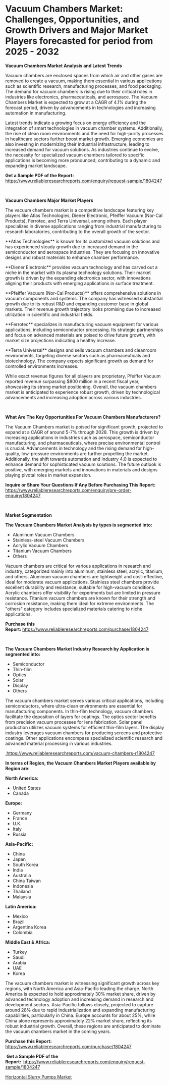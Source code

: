 <p><h1>Vacuum Chambers Market: Challenges, Opportunities, and Growth Drivers and Major Market Players forecasted for period from 2025 - 2032</h1></p><p><strong>Vacuum Chambers Market Analysis and Latest Trends</strong></p>
<p><p>Vacuum chambers are enclosed spaces from which air and other gases are removed to create a vacuum, making them essential in various applications such as scientific research, manufacturing processes, and food packaging. The demand for vacuum chambers is rising due to their critical roles in industries like electronics, pharmaceuticals, and aerospace. The Vacuum Chambers Market is expected to grow at a CAGR of 4.1% during the forecast period, driven by advancements in technologies and increasing automation in manufacturing. </p><p>Latest trends indicate a growing focus on energy efficiency and the integration of smart technologies in vacuum chamber systems. Additionally, the rise of clean room environments and the need for high-purity processes in healthcare sectors further boost market growth. Emerging economies are also investing in modernizing their industrial infrastructure, leading to increased demand for vacuum solutions. As industries continue to evolve, the necessity for specialized vacuum chambers tailored to specific applications is becoming more pronounced, contributing to a dynamic and expanding market landscape.</p></p>
<p><strong>Get a Sample PDF of the Report:&nbsp;</strong> <a href="https://www.reliableresearchreports.com/enquiry/request-sample/1804247?utm_campaign=2307&utm_medium=2&utm_source=Github&utm_content=ia&utm_term=19022025&utm_id=vacuum-chambers">https://www.reliableresearchreports.com/enquiry/request-sample/1804247</a></p>
<p>&nbsp;</p>
<p><strong>Vacuum Chambers Major Market Players</strong></p>
<p><p>The vacuum chambers market is a competitive landscape featuring key players like Atlas Technologies, Diener Electronic, Pfeiffer Vacuum (Nor-Cal Products), Ferrotec, and Terra Universal, among others. Each player specializes in diverse applications ranging from industrial manufacturing to research laboratories, contributing to the overall growth of the sector.</p><p>**Atlas Technologies** is known for its customized vacuum solutions and has experienced steady growth due to increased demand in the semiconductor and aerospace industries. They are focusing on innovative designs and robust materials to enhance chamber performance.</p><p>**Diener Electronic** provides vacuum technology and has carved out a niche in the market with its plasma technology solutions. Their market growth is driven by the expanding electronics sector, with innovations aligning their products with emerging applications in surface treatment.</p><p>**Pfeiffer Vacuum (Nor-Cal Products)** offers comprehensive solutions in vacuum components and systems. The company has witnessed substantial growth due to its robust R&D and expanding customer base in global markets. Their revenue growth trajectory looks promising due to increased utilization in scientific and industrial fields.</p><p>**Ferrotec** specializes in manufacturing vacuum equipment for various applications, including semiconductor processing. Its strategic partnerships and focus on advanced materials are poised to drive future growth, with market size projections indicating a healthy increase.</p><p>**Terra Universal** designs and sells vacuum chambers and cleanroom environments, targeting diverse sectors such as pharmaceuticals and biotechnology. The company expects significant growth as demand for controlled environments increases.</p><p>While exact revenue figures for all players are proprietary, Pfeiffer Vacuum reported revenue surpassing $800 million in a recent fiscal year, showcasing its strong market positioning. Overall, the vacuum chambers market is anticipated to experience robust growth, driven by technological advancements and increasing adoption across various industries.</p></p>
<p>&nbsp;</p>
<p><strong>What Are The Key Opportunities For Vacuum Chambers Manufacturers?</strong></p>
<p><p>The Vacuum Chambers market is poised for significant growth, projected to expand at a CAGR of around 5-7% through 2028. This growth is driven by increasing applications in industries such as aerospace, semiconductor manufacturing, and pharmaceuticals, where precise environmental control is crucial. Advancements in technology and the rising demand for high-quality, low-pressure environments are further propelling the market. Additionally, the shift towards automation and Industry 4.0 is expected to enhance demand for sophisticated vacuum solutions. The future outlook is positive, with emerging markets and innovations in materials and designs playing pivotal roles in market expansion.</p></p>
<p><strong>Inquire or Share Your Questions If Any Before Purchasing This Report:</strong> <a href="https://www.reliableresearchreports.com/enquiry/pre-order-enquiry/1804247?utm_campaign=2307&utm_medium=2&utm_source=Github&utm_content=ia&utm_term=19022025&utm_id=vacuum-chambers">https://www.reliableresearchreports.com/enquiry/pre-order-enquiry/1804247</a></p>
<p>&nbsp;</p>
<p><strong>Market Segmentation</strong></p>
<p><strong>The Vacuum Chambers Market Analysis by types is segmented into:</strong></p>
<p><ul><li>Aluminum Vacuum Chambers</li><li>Stainless-steel Vacuum Chambers</li><li>Acrylic Vacuum Chambers</li><li>Titanium Vacuum Chambers</li><li>Others</li></ul></p>
<p><p>Vacuum chambers are critical for various applications in research and industry, categorized mainly into aluminum, stainless steel, acrylic, titanium, and others. Aluminum vacuum chambers are lightweight and cost-effective, ideal for moderate vacuum applications. Stainless steel chambers provide excellent durability and resistance, suitable for high-vacuum conditions. Acrylic chambers offer visibility for experiments but are limited in pressure resistance. Titanium vacuum chambers are known for their strength and corrosion resistance, making them ideal for extreme environments. The "others" category includes specialized materials catering to niche applications.</p></p>
<p><strong>Purchase this Report:&nbsp;</strong><a href="https://www.reliableresearchreports.com/purchase/1804247?utm_campaign=2307&utm_medium=2&utm_source=Github&utm_content=ia&utm_term=19022025&utm_id=vacuum-chambers">https://www.reliableresearchreports.com/purchase/1804247</a></p>
<p>&nbsp;</p>
<p><strong>The Vacuum Chambers Market Industry Research by Application is segmented into:</strong></p>
<p><ul><li>Semiconductor</li><li>Thin-film</li><li>Optics</li><li>Solar</li><li>Display</li><li>Others</li></ul></p>
<p><p>The vacuum chambers market serves various critical applications, including semiconductors, where ultra-clean environments are essential for manufacturing components. In thin-film technology, vacuum chambers facilitate the deposition of layers for coatings. The optics sector benefits from precision vacuum processes for lens fabrication. Solar panel production utilizes vacuum systems for efficient thin-film layers. The display industry leverages vacuum chambers for producing screens and protective coatings. Other applications encompass specialized scientific research and advanced material processing in various industries.</p></p>
<p><a href="https://www.reliableresearchreports.com/vacuum-chambers-r1804247?utm_campaign=2307&utm_medium=2&utm_source=Github&utm_content=ia&utm_term=19022025&utm_id=vacuum-chambers">&nbsp;https://www.reliableresearchreports.com/vacuum-chambers-r1804247</a></p>
<p><strong>In terms of Region, the Vacuum Chambers Market Players available by Region are:</strong></p>
<p>
    <p> <strong> North America: </strong>
        <ul>
            <li>United States</li>
            <li>Canada</li>
        </ul>
        </p> 
    <p> <strong> Europe: </strong>
        <ul>
            <li>Germany</li>
            <li>France</li>
            <li>U.K.</li>
            <li>Italy</li>
            <li>Russia</li>
        </ul>
        </p> 
    <p> <strong> Asia-Pacific: </strong>
        <ul>
            <li>China</li>
            <li>Japan</li>
            <li>South Korea</li>
            <li>India</li>
            <li>Australia</li>
            <li>China Taiwan</li>
            <li>Indonesia</li>
            <li>Thailand</li>
            <li>Malaysia</li>
        </ul>
        </p> 
    <p> <strong> Latin America: </strong>
        <ul>
            <li>Mexico</li>
            <li>Brazil</li>
            <li>Argentina Korea</li>
            <li>Colombia</li>
        </ul>
        </p> 
    <p> <strong> Middle East & Africa: </strong>
        <ul>
            <li>Turkey</li>
            <li>Saudi</li>
            <li>Arabia</li>
            <li>UAE</li>
            <li>Korea</li>
        </ul>
    </p>
    </p>
<p><p>The vacuum chambers market is witnessing significant growth across key regions, with North America and Asia-Pacific leading the charge. North America is expected to hold approximately 30% market share, driven by advanced technology adoption and increasing demand in research and development sectors. Asia-Pacific follows closely, projected to capture around 28% due to rapid industrialization and expanding manufacturing capabilities, particularly in China. Europe accounts for about 25%, while China alone represents approximately 22% market share, reflecting its robust industrial growth. Overall, these regions are anticipated to dominate the vacuum chambers market in the coming years.</p></p>
<p><strong>Purchase this Report: </strong><a href="https://www.reliableresearchreports.com/purchase/1804247?utm_campaign=2307&utm_medium=2&utm_source=Github&utm_content=ia&utm_term=19022025&utm_id=vacuum-chambers">https://www.reliableresearchreports.com/purchase/1804247</a></p>
<p>&nbsp;<strong>Get a Sample PDF of the Report:&nbsp;&nbsp;</strong><a href="https://www.reliableresearchreports.com/enquiry/request-sample/1804247?utm_campaign=2307&utm_medium=2&utm_source=Github&utm_content=ia&utm_term=19022025&utm_id=vacuum-chambers">https://www.reliableresearchreports.com/enquiry/request-sample/1804247</a></p>
<p><strong></strong></p>
<p><p><a href="https://github.com/ulyssacrayne00231/Market-Research-Report-List-1/blob/main/horizontal-slurry-pumps-market.md?utm_campaign=2307&utm_medium=2&utm_source=Github&utm_content=ia&utm_term=19022025&utm_id=vacuum-chambers">Horizontal Slurry Pumps Market</a></p></p>